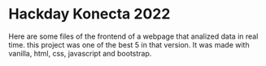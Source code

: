 # Hackday Konecta 2022
Here are some files of the frontend of a webpage that analized data in real time. this project was one of the best 5 in that version.
It was made with vanilla, html, css, javascript and bootstrap.
